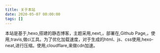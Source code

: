 ```yaml
---
title: 关于本站
date: 2020-05-07 00:00:00
tags: []
---
```

本站是基于,hexo,搭建的静态博客，主题采用,next,，部署在,Github Page,，使用,travis,做ci工具。为了优化加载速度，对于生成的html、js、css使用,hexo-neat,进行压缩。使用,cloudflare,来做cdn加速。
